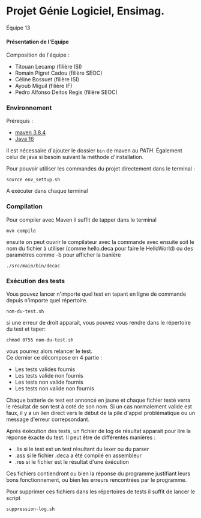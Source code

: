 
# Projet Génie Logiciel, Ensimag.
Équipe 13

#### Présentation de l'Equipe
Composition de l'équipe :
  - Titouan Lecamp (filière ISI)
  - Romain Pigret Cadou (filière SEOC)
  - Céline Bossuet (filière ISI)
  - Ayoub Miguil (filière IF) 
  - Pedro Alfonso Deitos Regis (filière SEOC) 


### Environnement

Prérequis :
- [maven 3.8.4](https://maven.apache.org/download.cgi)
- [Java 16](https://openjdk.java.net/install/)

Il est nécessaire d'ajouter le dossier `bin` de maven au *PATH*.
Également celui de java si besoin suivant la méthode d'installation.

Pour pouvoir utiliser les commandes du projet directement dans le terminal :
```
source env_settup.sh
```
A exécuter dans chaque terminal


### Compilation 

Pour compiler avec Maven il suffit de tapper dans le terminal 

``
mvn compile
``

ensuite on peut ouvrir le compilateur avec la commande avec ensuite soit le nom du fichier à utiliser (comme hello.deca pour faire le HelloWorld) ou des paramètres comme -b pour afficher la banière

``
./src/main/bin/decac
``

### Exécution des tests

Vous pouvez lancer n'importe quel test en tapant en ligne de commande depuis n'importe quel répertoire.

``
nom-du-test.sh
``

si une erreur de droit apparait, vous pouvez vous rendre dans le répertoire du test et taper:

``
chmod 0755 nom-du-test.sh
``

vous pourrez alors relancer le test.  
Ce dernier ce décompose en 4 partie :
- Les tests valides fournis
- Les tests valide non fournis
- Les tests non valide fournis
- Les tests non valide non fournis

Chaque batterie de test est annoncé en jaune et chaque fichier testé verra le résultat de son test à coté de son nom. Si un cas normalement valide est faux, il y a un lien direct vers le début de la pile d'appel problématique ou un message d'erreur
correpsondant. 


  
Aprés éxécution des tests, un fichier de log de résultat apparait pour lire la réponse éxacte du test.
Il peut être de différentes manières : 
- .lis si le test est un test résultant du lexer ou du parser
- .ass si le fichier .deca a été compilé en assembleur
- .res si le fichier est le résultat d'une éxécution

Ces fichiers contiendront ou bien la réponse du programme justifiant leurs bons fonctionnement, ou bien les erreurs rencontrées par le programme.

Pour supprimer ces fichiers dans les répertoires de tests il suffit de lancer le script

``
suppression-log.sh
``



